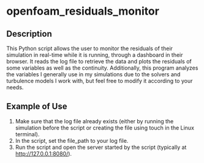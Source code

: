 # openfoam_residuals_monitor

## Description
This Python script allows the user to monitor the residuals of their simulation in real-time while it is running, through a dashboard in their browser. It reads the log file to retrieve the data and plots the residuals of some variables as well as the continuity. Additionally, this program analyzes the variables I generally use in my simulations due to the solvers and turbulence models I work with, but feel free to modify it according to your needs.

## Example of Use
1. Make sure that the log file already exists (either by running the simulation before the script or creating the file using touch in the Linux terminal).
2. In the script, set the file_path to your log file.
3. Run the script and open the server started by the script (typically at http://127.0.0.1:8080/).